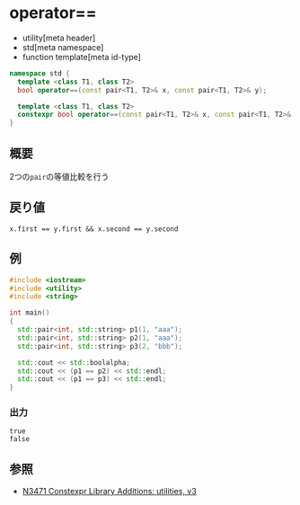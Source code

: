 # operator==
* utility[meta header]
* std[meta namespace]
* function template[meta id-type]

```cpp
namespace std {
  template <class T1, class T2>
  bool operator==(const pair<T1, T2>& x, const pair<T1, T2>& y);           // C++03

  template <class T1, class T2>
  constexpr bool operator==(const pair<T1, T2>& x, const pair<T1, T2>& y); // C++14
}
```

## 概要
2つの`pair`の等値比較を行う


## 戻り値
`x.first == y.first && x.second == y.second`


## 例
```cpp example
#include <iostream>
#include <utility>
#include <string>

int main()
{
  std::pair<int, std::string> p1(1, "aaa");
  std::pair<int, std::string> p2(1, "aaa");
  std::pair<int, std::string> p3(2, "bbb");

  std::cout << std::boolalpha;
  std::cout << (p1 == p2) << std::endl;
  std::cout << (p1 == p3) << std::endl;
}
```

### 出力
```
true
false
```

## 参照
- [N3471 Constexpr Library Additions: utilities, v3](http://www.open-std.org/jtc1/sc22/wg21/docs/papers/2012/n3471.html)
